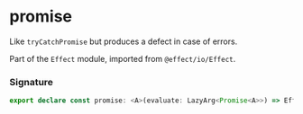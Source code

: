# promise

Like `tryCatchPromise` but produces a defect in case of errors.

Part of the `Effect` module, imported from `@effect/io/Effect`.

### Signature

```typescript
export declare const promise: <A>(evaluate: LazyArg<Promise<A>>) => Effect<never, never, A>
```
